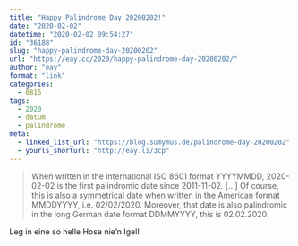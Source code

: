 ```yaml
---
title: "Happy Palindrome Day 20200202!"
date: "2020-02-02"
datetime: "2020-02-02 09:54:27"
id: "36188"
slug: "happy-palindrome-day-20200202"
url: "https://eay.cc/2020/happy-palindrome-day-20200202/"
author: "eay"
format: "link"
categories:
  - 0815
tags:
  - 2020
  - datum
  - palindrome
meta:
  - linked_list_url: "https://blog.sumymus.de/palindrome-day-20200202"
  - yourls_shorturl: "http://eay.li/3cp"
---
```


> When written in the international ISO 8601 format YYYYMMDD, 2020-02-02 is the first palindromic date since 2011-11-02. \[...\] Of course, this is also a symmetrical date when written in the American format MMDDYYYY, i.e. 02/02/2020. Moreover, that date is also palindromic in the long German date format DDMMYYYY, this is 02.02.2020.

Leg in eine so helle Hose nie’n Igel!
